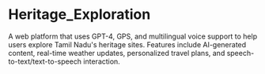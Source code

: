 # Heritage_Exploration
A web platform that uses GPT-4, GPS, and multilingual voice support to help users explore Tamil Nadu's heritage sites. Features include AI-generated content, real-time weather updates, personalized travel plans, and speech-to-text/text-to-speech interaction.
